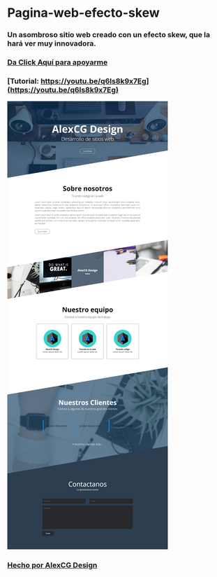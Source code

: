 # Pagina-web-efecto-skew

### Un asombroso sitio web creado con un efecto skew, que la hará ver muy innovadora.

### [Da Click Aquí para apoyarme](https://www.youtube.com/c/AlexCGDesign?sub_confirmation=1)

### [Tutorial: https://youtu.be/q6Is8k9x7Eg](https://youtu.be/q6Is8k9x7Eg)

![AlexCG Design](https://github.com/AlexCGDesign/Pagina-web-efecto-skew/blob/master/Pagina%20web%20-%20Skew/Mockup.png)

### [Hecho por AlexCG Design](https://www.youtube.com/c/AlexCGDesign?sub_confirmation=1)
